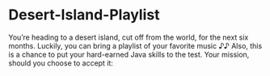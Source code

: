 # Desert-Island-Playlist
You’re heading to a desert island, cut off from the world, for the next six months. Luckily, you can bring a playlist of your favorite music ♪♪  Also, this is a chance to put your hard-earned Java skills to the test. Your mission, should you choose to accept it:
